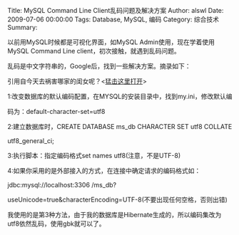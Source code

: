 Title: MySQL Command Line Client乱码问题及解决方案
Author: alswl
Date: 2009-07-06 00:00:00
Tags: Database, MySQL, 编码
Category: 综合技术
Summary: 

以前用MySQL时候都是可视化界面，如MySQL Admin使用，现在学着使用MySQL Command Line client，初次接触，就遇到乱码问题。

乱码是中文字符串的，Google后，找到一些解决方案。摘录如下：

引用自今天去祸害哪家的闺女呢？<[猛击这里打开](http://leonel.javaeye.com/blog/315090)>

1:改变数据库的默认编码配置，在MYSQL的安装目录中，找到my.ini，修改默认编

码为：default-character-set=utf8

2:建立数据库时，CREATE DATABASE ms_db CHARACTER SET utf8 COLLATE

utf8_general_ci;

3:执行脚本：指定编码格式set names utf8(注意，不是UTF-8)

4:如果你采用的是外部接入的方式，在连接中确定请求的编码格式如：

jdbc:mysql://localhost:3306 /ms_db?

useUnicode=true&characterEncoding=UTF-8(不要出现任何空格，否则出错)

我使用的是第3种方法，由于我的数据库是Hibernate生成的，所以编码集改为utf8依然乱码，使用gbk就可以了。

